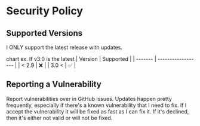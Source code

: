 # Security Policy

## Supported Versions

I ONLY support the latest release with updates.

chart ex. If v3.0 is the latest
| Version | Supported          |
| ------- | ------------------ |
| < 2.9   | :x:                |
| 3.0 <   | :white_check_mark: |

## Reporting a Vulnerability

Report vulnerabilities over in GitHub issues. Updates happen pretty frequently, especially if there's a known vulnerability that I need to fix. If I accept the
vulnerability it will be fixed as fast as I can fix it. If it's declined, then it's either not valid or will not be fixed.
